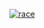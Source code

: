 <a href="https://imgbb.com/"><img src="https://i.ibb.co/VS8517J/race.png" alt="race" border="0"></a>